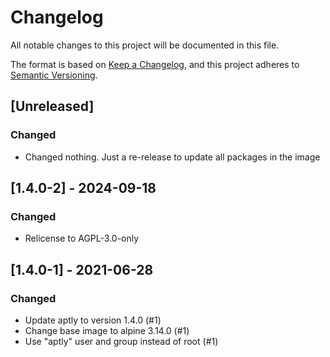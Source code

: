 # Changelog

All notable changes to this project will be documented in this file.

The format is based on [Keep a Changelog](https://keepachangelog.com/en/1.0.0/),
and this project adheres to [Semantic Versioning](https://semver.org/spec/v2.0.0.html).

## [Unreleased]
### Changed
- Changed nothing. Just a re-release to update all packages in the image

## [1.4.0-2] - 2024-09-18
### Changed
- Relicense to AGPL-3.0-only

## [1.4.0-1] - 2021-06-28
### Changed
- Update aptly to version 1.4.0 (#1)
- Change base image to alpine 3.14.0 (#1)
- Use "aptly" user and group instead of root (#1)
